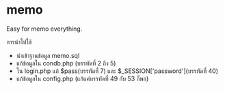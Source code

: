 # memo
Easy for memo everything.

การนำไปใช้
- นำเข้าฐานข้อมูล memo.sql
- แก้ข้อมูลใน condb.php (บรรทัดที่ 2 ถึง 5)
- ใน login.php แก้ $pass(บรรทัดที่ 7) และ $_SESSION['password'](บรรทัดที่ 40)
- แก้ข้อมูลใน config.php (แก้แค่บรรทัดที่ 49 กับ 53 ก็พอ)
